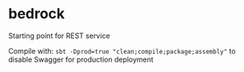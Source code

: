 # bedrock
Starting point for REST service

Compile with: ```sbt -Dprod=true "clean;compile;package;assembly"``` to disable Swagger for production deployment